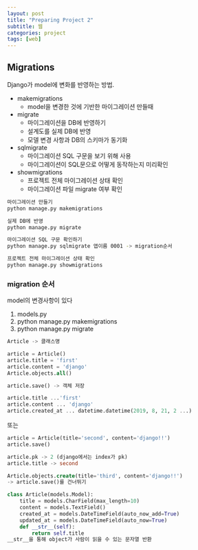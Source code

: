 ```yaml
---
layout: post
title: "Preparing Project 2"
subtitle: 웹
categories: project
tags: [web]
---
```

## Migrations
Django가 model에 변화를 반영하는 방법.

- makemigrations
    - model을 변경한 것에 기반한 마이그레이션 만들때
- migrate
    - 마이그레이션을 DB에 반영하기
    - 설계도를 실제 DB에 반영
    - 모델 변경 사항과 DB의 스키마가 동기화
- sqlmigrate
    - 마이그레이션 SQL 구문을 보기 위해 사용
    - 마이그레이션이 SQL문으로 어떻게 동작하는지 미리확인
- showmigrations
    - 프로젝트 전체 마이그레이션 상태 확인
    - 마이그레이션 파일 migrate 여부 확인
```bash
마이그레이션 만들기
python manage.py makemigrations

실제 DB에 반영
python manage.py migrate

마이그레이션 SQL 구문 확인하기
python manage.py sqlmigrate 앱이름 0001 -> migration순서

프로젝트 전체 마이그레이션 상태 확인
python manage.py showmigrations
```
### migration 순서
model의 변경사항이 있다
1. models.py
2. python manage.py makemigrations
3. python manage.py migrate

```SQL
Article -> 클래스명

article = Article()
article.title = 'first'
article.content = 'django'
Article.objects.all()

article.save() -> 객체 저장

article.title ...'first'
article.content ... 'django'
article.created_at ... datetime.datetime(2019, 8, 21, 2 ...)
```
또는
```SQL
article = Article(title='second', content='django!!')
article.save()

article.pk -> 2 (django에서는 index가 pk)
article.title -> second

Article.objects.create(title='third', content='django!!')
-> article.save()를 건너뛰기
```

```python
class Article(models.Model):
    title = models.CharField(max_length=10)
    content = models.TextField()
    created_at = models.DateTimeField(auto_now_add=True)
    updated_at = models.DateTimeField(auto_now=True)
    def __str__(self):
        return self.title
__str__을 통해 object가 사람이 읽을 수 있는 문자열 반환
```